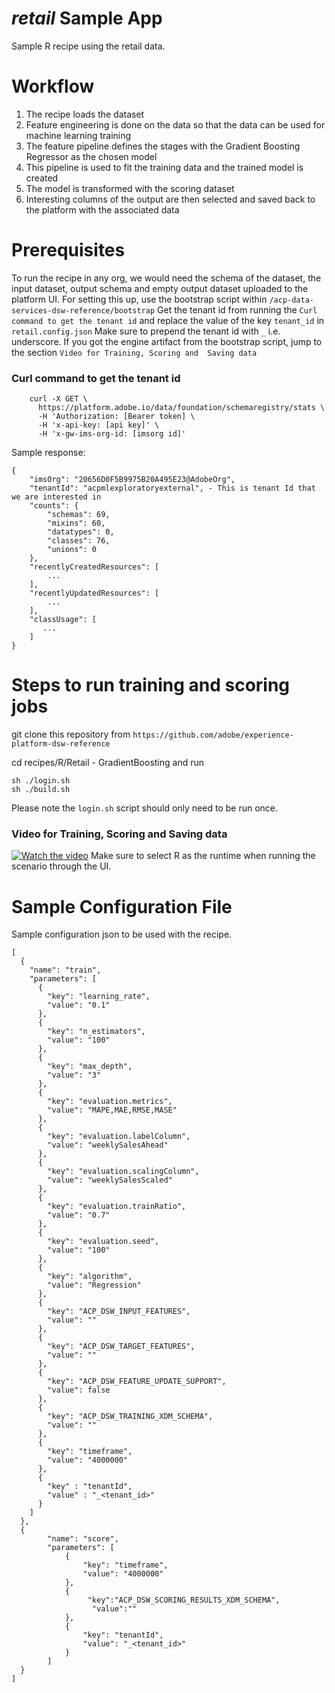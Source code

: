 # _retail_ Sample App

Sample R recipe using the retail data.

# Workflow
 
1. The recipe loads the dataset
2. Feature engineering is done on the data so that the data can be used for machine learning training
3. The feature pipeline defines the stages with the Gradient Boosting Regressor as the chosen model
4. This pipeline is used to fit the training data and the trained model is created 
5. The model is transformed with the scoring dataset
6. Interesting columns of the output are then selected and saved back to the platform with the associated data

# Prerequisites

To run the recipe in any org, we would need the schema of the dataset, the input dataset, 
output schema and empty output dataset uploaded to the platform UI. For setting this up, use the bootstrap script 
within `/acp-data-services-dsw-reference/bootstrap`
Get the tenant id from running the `Curl command to get the tenant id` and replace the value of the key `tenant_id` in `retail.config.json` 
Make sure to prepend the tenant id with `_` i.e. underscore.
If you got the engine artifact from the bootstrap script, jump to the section `Video for Training, Scoring and 
Saving data`

### Curl command to get the tenant id

```
    curl -X GET \
      https://platform.adobe.io/data/foundation/schemaregistry/stats \
      -H 'Authorization: [Bearer token] \
      -H 'x-api-key: [api key]' \
      -H 'x-gw-ims-org-id: [imsorg id]'
``` 
 
 Sample response:
 
 ```
 {
     "imsOrg": "20656D0F5B9975B20A495E23@AdobeOrg",
     "tenantId": "acpmlexploratoryexternal", - This is tenant Id that we are interested in
     "counts": {
         "schemas": 69,
         "mixins": 60,
         "datatypes": 0,
         "classes": 76,
         "unions": 0
     },
     "recentlyCreatedResources": [
         ...
     ],
     "recentlyUpdatedResources": [
         ...
     ],
     "classUsage": [
     	...
     ]   
 }
 ```

# Steps to run training and scoring jobs

git clone this repository from `https://github.com/adobe/experience-platform-dsw-reference`

cd recipes/R/Retail - GradientBoosting and run

```
sh ./login.sh
sh ./build.sh
```

Please note the `login.sh` script should only need to be run once.


### Video for Training, Scoring and Saving data
[![Watch the video](../../docs/images/HomePage.png)](https://youtu.be/rur0jkqhvno)
Make sure to select R as the runtime when running the scenario through the UI.

# Sample Configuration File
Sample configuration json to be used with the recipe.
```
[
  {
    "name": "train",
    "parameters": [
      {
        "key": "learning_rate",
        "value": "0.1"
      },
      {
        "key": "n_estimators",
        "value": "100"
      },
      {
        "key": "max_depth",
        "value": "3"
      },
      {
        "key": "evaluation.metrics",
        "value": "MAPE,MAE,RMSE,MASE"
      },
      {
        "key": "evaluation.labelColumn",
        "value": "weeklySalesAhead"
      },
      {
        "key": "evaluation.scalingColumn",
        "value": "weeklySalesScaled"
      },
      {
        "key": "evaluation.trainRatio",
        "value": "0.7"
      },
      {
        "key": "evaluation.seed",
        "value": "100"
      },
      {
        "key": "algorithm",
        "value": "Regression"
      },
      {
        "key": "ACP_DSW_INPUT_FEATURES",
        "value": ""
      },
      {
        "key": "ACP_DSW_TARGET_FEATURES",
        "value": ""
      },
      {
        "key": "ACP_DSW_FEATURE_UPDATE_SUPPORT",
        "value": false
      },
      {
        "key": "ACP_DSW_TRAINING_XDM_SCHEMA",
        "value": ""
      },
      {
        "key": "timeframe",
        "value": "4000000"
      },
      {
        "key" : "tenantId",
        "value" : "_<tenant_id>"
      }
  	]
  },
  {
        "name": "score",
        "parameters": [
            {
                "key": "timeframe",
                "value": "4000000"
            },
            {
                 "key":"ACP_DSW_SCORING_RESULTS_XDM_SCHEMA",
                  "value":""
            },
            {
                "key": "tenantId",
                "value": "_<tenant_id>"
            }
        ]
  }
]

```
